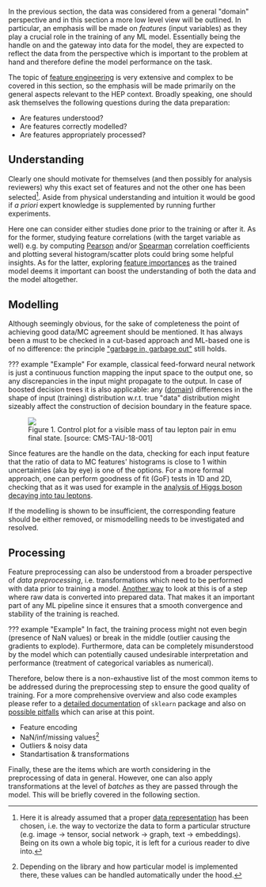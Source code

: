 In the previous section, the data was considered from a general "domain" perspective and in this section a more low level view will be outlined. In particular, an emphasis will be made on _features_ (input variables) as they play a crucial role in the training of any ML model. Essentially being the handle on and the gateway into data for the model, they are expected to reflect the data from the perspective which is important to the problem at hand and therefore define the model performance on the task.

The topic of [feature engineering](https://developers.google.com/machine-learning/data-prep) is very extensive and complex to be covered in this section, so the emphasis will be made primarily on the general aspects relevant to the HEP context. Broadly speaking, one should ask themselves the following questions during the data preparation:

* Are features understood?
* Are features correctly modelled?
* Are features appropriately processed?

## Understanding
Clearly one should motivate for themselves (and then possibly for analysis reviewers) why this exact set of features and not the other one has been selected[^1]. Aside from physical understanding and intuition it would be good if _a priori_ expert knowledge is supplemented by running further experiments.

Here one can consider either studies done prior to the training or after it. As for the former, studying feature correlations (with the target variable as well) e.g. by computing [Pearson](https://docs.scipy.org/doc/scipy/reference/generated/scipy.stats.pearsonr.html) and/or [Spearman](https://docs.scipy.org/doc/scipy/reference/generated/scipy.stats.spearmanr.html) correlation coefficients and plotting several histogram/scatter plots could bring some helpful insights. As for the latter, exploring [feature importances]() as the trained model deems it important can boost the understanding of both the data and the model altogether.

## Modelling  
Although seemingly obvious, for the sake of completeness the point of achieving good data/MC agreement should be mentioned. It has always been a must to be checked in a cut-based approach and ML-based one is of no difference: the principle ["garbage in, garbage out"](https://en.wikipedia.org/wiki/Garbage_in,_garbage_out) still holds.

??? example "Example"
    For example, classical feed-forward neural network is just a continuous function mapping the input space to the output one, so any discrepancies in the input might propagate to the output. In case of boosted decision trees it is also applicable: any ([domain](domains.md)) differences in the shape of input (training) distribution w.r.t. true "data" distribution might sizeably affect the construction of decision boundary in the feature space.  

<figure>
<img src="../../../images/validation/m_vis.png"/>
<figcaption>Figure 1.  Control plot for a visible mass of tau lepton pair in emu final state. [source: CMS-TAU-18-001]</figcaption>
</figure>

Since features are the handle on the data, checking for each input feature that the ratio of data to MC features' histograms is close to 1 within uncertainties (aka by eye) is one of the options. For a more formal approach, one can perform goodness of fit (GoF) tests in 1D and 2D, checking that as it was used for example in the [analysis of Higgs boson decaying into tau leptons](https://cds.cern.ch/record/2668685).

If the modelling is shown to be insufficient, the corresponding feature should be either removed, or mismodelling needs to be investigated and resolved.

## Processing
Feature preprocessing can also be understood from a broader perspective of _data preprocessing_, i.e. transformations which need to be performed with data prior to training a model. [Another way](https://cloud.google.com/architecture/data-preprocessing-for-ml-with-tf-transform-pt1#preprocessing_data_for_machine_learning) to look at this is of a step where raw data is converted into prepared data. That makes it an important part of any ML pipeline since it ensures that a smooth convergence and stability of the training is reached.

??? example "Example"
    In fact, the training process might not even begin (presence of NaN values) or break in the middle (outlier causing the gradients to explode). Furthermore, data can be completely misunderstood by the model which can potentially caused undesirable interpretation and performance (treatment of categorical variables as numerical).

Therefore, below there is a non-exhaustive list of the most common items to be addressed during the preprocessing step to ensure the good quality of training. For a more comprehensive overview and also code examples please refer to a [detailed documentation](https://scikit-learn.org/stable/data_transforms.html) of `sklearn` package and also on [possible pitfalls](https://scikit-learn.org/stable/common_pitfalls.html) which can arise at this point.

* Feature encoding
* NaN/inf/missing values[^2]
* Outliers & noisy data
* Standartisation & transformations

Finally, these are the items which are worth considering in the preprocessing of data in general. However, one can also apply transformations at the level of _batches_ as they are passed through the model. This will be briefly covered in the following section.

[^1]: Here it is already assumed that a proper [data representation](https://developers.google.com/machine-learning/crash-course/representation/video-lecture) has been chosen, i.e. the way to vectorize the data to form a particular structure (e.g. image -> tensor, social network -> graph, text -> embeddings). Being on its own a whole big topic, it is left for a curious reader to dive into.
[^2]: Depending on the library and how particular model is implemented there, these values can be handled automatically under the hood.
